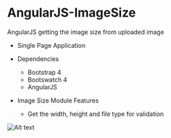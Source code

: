 # AngularJS-ImageSize
AngularJS getting the image size from uploaded image

- Single Page Application

- Dependencies
    - Bootstrap 4
    - Bootswatch 4
    - AngularJS

- Image Size Module Features
  - Get the width, height and file type for validation
       
![Alt text](https://repository-images.githubusercontent.com/203489432/f0774000-c3fd-11e9-85dc-70402447d210 "AngularJS DataTable")
